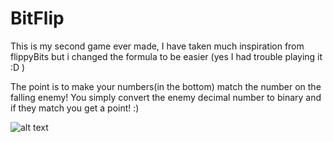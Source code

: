 # BitFlip
This is my second game ever made, I have taken much inspiration from flippyBits
but i changed the formula to be easier (yes I had trouble playing it :D )

The point is to make your numbers(in the bottom) match the number on the falling enemy!
You simply convert the enemy decimal number to binary and if they match you get a point! :)


![alt text](https://i.imgur.com/HsKUS2a.png)
